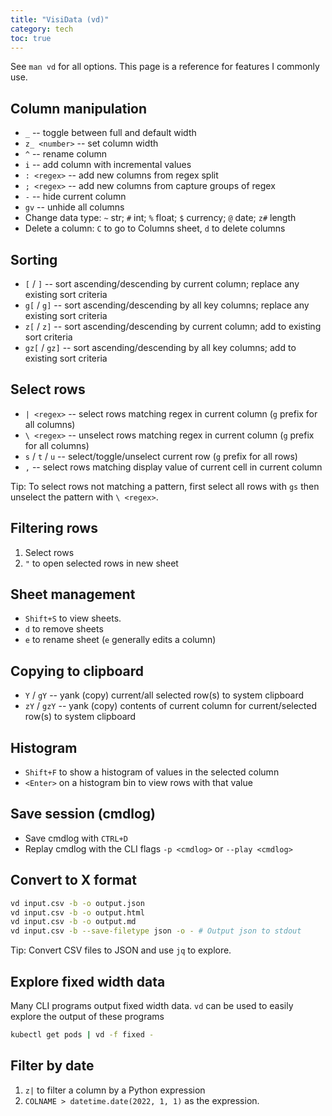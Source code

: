 ```yaml
---
title: "VisiData (vd)"
category: tech
toc: true
---
```


See `man vd` for all options. This page is a reference for features I commonly use.

## Column manipulation

- `_`           -- toggle between full and default width
- `z_ <number>` -- set column width
- `^`           -- rename column
- `i`           -- add column with incremental values
- `: <regex>`   -- add new columns from regex split
- `; <regex>`   -- add new columns from capture groups of regex
- `-`           -- hide current column
- `gv`          -- unhide all columns
- Change data type: `~` str; `#` int; `%` float; `$` currency; `@` date; `z#` length
- Delete a column:  `C` to go to Columns sheet, `d` to delete columns

## Sorting

- `[` / `]`      -- sort ascending/descending by current column; replace any existing sort criteria
- `g[` / `g]`     -- sort ascending/descending by all key columns; replace any existing sort criteria
- `z[` / `z]`     -- sort ascending/descending by current column; add to existing sort criteria
- `gz[` / `gz]`    -- sort ascending/descending by all key columns; add to existing sort criteria

## Select rows

- `| <regex>`       -- select rows matching regex in current column (`g` prefix for all columns)
- `\ <regex>`       -- unselect rows matching regex in current column (`g` prefix for all columns)
- `s` / `t` / `u`   -- select/toggle/unselect current row (`g` prefix for all rows)
- `,`               -- select rows matching display value of current cell in current column

Tip: To select rows not matching a pattern, first select all rows with `gs`
then unselect the pattern with `\ <regex>`.

## Filtering rows

1. Select rows
2. `"` to open selected rows in new sheet

## Sheet management

- `Shift+S` to view sheets.
- `d` to remove sheets
- `e` to rename sheet (`e` generally edits a column)

## Copying to clipboard

- `Y` / `gY`      -- yank (copy) current/all selected row(s) to system clipboard
- `zY` / `gzY`    -- yank (copy) contents of current column for current/selected row(s) to system clipboard

## Histogram

- `Shift+F` to show a histogram of values in the selected column
- `<Enter>` on a histogram bin to view rows with that value

## Save session (cmdlog)

- Save cmdlog with `CTRL+D`
- Replay cmdlog with the CLI flags `-p <cmdlog>` or `--play <cmdlog>`

## Convert to X format

```bash
vd input.csv -b -o output.json
vd input.csv -b -o output.html
vd input.csv -b -o output.md
vd input.csv -b --save-filetype json -o - # Output json to stdout
```

Tip: Convert CSV files to JSON and use `jq` to explore.

## Explore fixed width data

Many CLI programs output fixed width data. `vd` can be used to easily explore the output of these programs

```bash
kubectl get pods | vd -f fixed -
```

## Filter by date

1. `z|` to filter a column by a Python expression
2. `COLNAME > datetime.date(2022, 1, 1)` as the expression.
